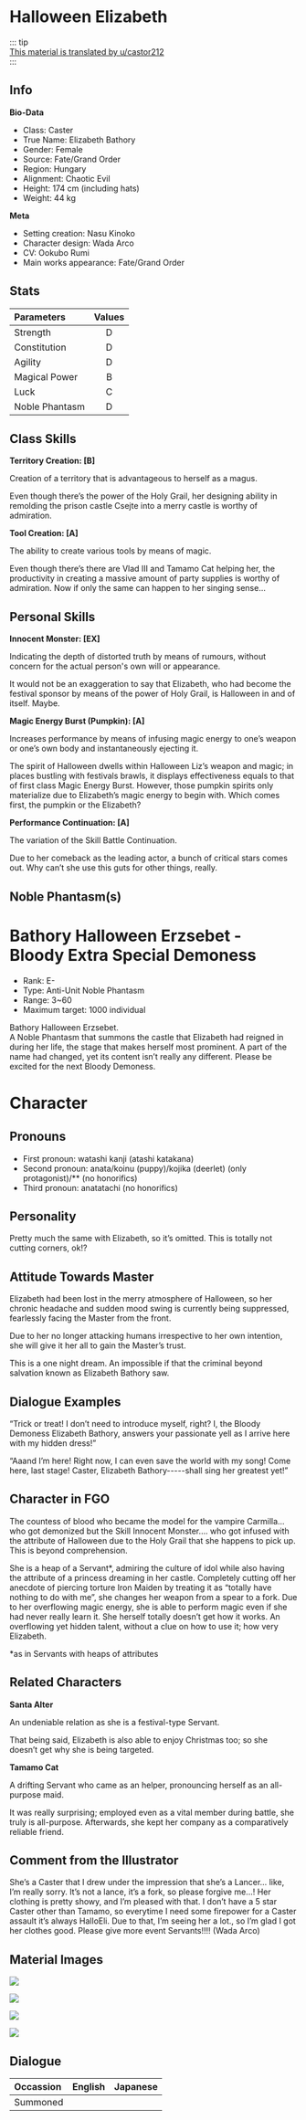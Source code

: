 # Halloween Elizabeth  
  
::: tip  
[This material is translated by u/castor212](https://forums.nrvnqsr.com/showthread.php/6951-Fate-Grand-Order-Mats?p=2897729&viewfull=1#post2897729)  
:::  
  
## Info  
  
**Bio-Data**  
  
- Class: Caster  
- True Name: Elizabeth Bathory  
- Gender: Female  
- Source: Fate/Grand Order  
- Region: Hungary  
- Alignment: Chaotic Evil  
- Height: 174 cm (including hats)  
- Weight: 44 kg  
  
**Meta**  
  
- Setting creation: Nasu Kinoko  
- Character design: Wada Arco  
- CV: Ookubo Rumi  
- Main works appearance: Fate/Grand Order  
  
## Stats  
  
| Parameters | Values |  
|:--------|:--------:|  
| Strength | D |  
| Constitution | D |  
| Agility | D |  
| Magical Power | B |  
| Luck | C |  
| Noble Phantasm | D |  
  
## Class Skills  
  
**Territory Creation: [B]**  
  
Creation of a territory that is advantageous to herself as a magus.  
  
Even though there’s the power of the Holy Grail, her designing ability in remolding the prison castle Csejte into a merry castle is worthy of admiration.  
  
**Tool Creation: [A]**  
  
The ability to create various tools by means of magic.  
  
Even though there’s there are Vlad III and Tamamo Cat helping her, the productivity in creating a massive amount of party supplies is worthy of admiration. Now if only the same can happen to her singing sense...  
  
## Personal Skills  
  
**Innocent Monster: [EX]**  
  
Indicating the depth of distorted truth by means of rumours, without concern for the actual person's own will or appearance.  
  
It would not be an exaggeration to say that Elizabeth, who had become the festival sponsor by means of the power of Holy Grail, is Halloween in and of itself. Maybe.  
  
**Magic Energy Burst (Pumpkin): [A]**  
  
Increases performance by means of infusing magic energy to one’s weapon or one’s own body and instantaneously ejecting it.  
  
The spirit of Halloween dwells within Halloween Liz’s weapon and magic; in places bustling with festivals brawls, it displays effectiveness equals to that of first class Magic Energy Burst. However, those pumpkin spirits only materialize due to Elizabeth’s magic energy to begin with. Which comes first, the pumpkin or the Elizabeth?  
  
**Performance Continuation: [A]**  
  
The variation of the Skill Battle Continuation.  
  
Due to her comeback as the leading actor, a bunch of critical stars comes out. Why can’t she use this guts for other things, really.  
  
## Noble Phantasm(s)  
  
# Bathory Halloween Erzsebet - Bloody Extra Special Demoness  
  
- Rank: E-  
- Type: Anti-Unit Noble Phantasm  
- Range: 3~60  
- Maximum target: 1000 individual  
  
Bathory Halloween Erzsebet.  
A Noble Phantasm that summons the castle that Elizabeth had reigned in during her life, the stage that makes herself most prominent. A part of the name had changed, yet its content isn’t really any different. Please be excited for the next Bloody Demoness.  
  
# Character  
  
## Pronouns  
  
- First pronoun: watashi kanji (atashi katakana)  
- Second pronoun: anata/koinu (puppy)/kojika (deerlet) (only protagonist)/** (no honorifics)  
- Third pronoun: anatatachi (no honorifics)  
  
## Personality  
  
Pretty much the same with Elizabeth, so it’s omitted. This is totally not cutting corners, ok!?  
  
## Attitude Towards Master  
  
Elizabeth had been lost in the merry atmosphere of Halloween, so her chronic headache and sudden mood swing is currently being suppressed, fearlessly facing the Master from the front.  
  
Due to her no longer attacking humans irrespective to her own intention, she will give it her all to gain the Master’s trust.  
  
This is a one night dream. An impossible if that the criminal beyond salvation known as Elizabeth Bathory saw.  
  
## Dialogue Examples  
  
“Trick or treat! I don’t need to introduce myself, right? I, the Bloody Demoness Elizabeth Bathory, answers your passionate yell as I arrive here with my hidden dress!”  
  
“Aaand I’m here! Right now, I can even save the world with my song! Come here, last stage! Caster, Elizabeth Bathory-----shall sing her greatest yet!”  
  
## Character in FGO  
  
The countess of blood who became the model for the vampire Carmilla… who got demonized but the Skill Innocent Monster…. who got infused with the attribute of Halloween due to the Holy Grail that she happens to pick up. This is beyond comprehension.  
  
She is a heap of a Servant*, admiring the culture of idol while also having the attribute of a princess dreaming in her castle. Completely cutting off her anecdote of piercing torture Iron Maiden by treating it as “totally have nothing to do with me”, she changes her weapon from a spear to a fork. Due to her overflowing magic energy, she is able to perform magic even if she had never really learn it. She herself totally doesn’t get how it works. An overflowing yet hidden talent, without a clue on how to use it; how very Elizabeth.  
  
*as in Servants with heaps of attributes  
  
## Related Characters  
  
**Santa Alter**  
  
An undeniable relation as she is a festival-type Servant.  
  
That being said, Elizabeth is also able to enjoy Christmas too; so she doesn’t get why she is being targeted.  
  
**Tamamo Cat**  
  
A drifting Servant who came as an helper, pronouncing herself as an all-purpose maid.  
  
It was really surprising; employed even as a vital member during battle, she truly is all-purpose. Afterwards, she kept her company as a comparatively reliable friend.  
  
## Comment from the Illustrator  
  
She’s a Caster that I drew under the impression that she’s a Lancer… like, I’m really sorry. It’s not a lance, it’s a fork, so please forgive me...! Her clothing is pretty showy, and I’m pleased with that. I don’t have a 5 star Caster other than Tamamo, so everytime I need some firepower for a Caster assault it’s always HalloEli. Due to that, I’m seeing her a lot., so I’m glad I got her clothes good. Please give more event Servants!!!! (Wada Arco)  
  
## Material Images  
  
![](https://github.com/Assets-I/Materials/blob/main/fgo-material-II/i-200.jpg?raw=true)  
  
![](https://github.com/Assets-I/Materials/blob/main/fgo-material-II/i-201.jpg?raw=true)  
  
![](https://github.com/Assets-I/Materials/blob/main/fgo-material-II/i-202.jpg?raw=true)  
  
![](https://github.com/Assets-I/Materials/blob/main/fgo-material-II/i-203.jpg?raw=true)  
  
## Dialogue  
  
| Occassion | English | Japanese |  
|:--------|:--------:|:--------:|  
| Summoned |  |  |  